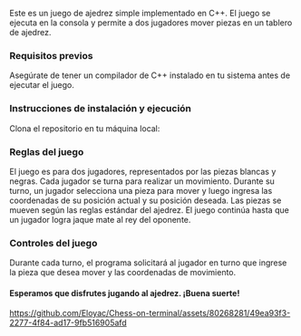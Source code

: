 <!-- 
 .o88b. db   db d88888b .d8888. .d8888.       .d88b.  d8b   db      d888888b d88888b d8888b. .88b  d88. d888888b d8b   db  .d8b.  db      
d8P  Y8 88   88 88'     88'  YP 88'  YP      .8P  Y8. 888o  88      `~~88~~' 88'     88  `8D 88'YbdP`88   `88'   888o  88 d8' `8b 88      
8P      88ooo88 88ooooo `8bo.   `8bo.        88    88 88V8o 88         88    88ooooo 88oobY' 88  88  88    88    88V8o 88 88ooo88 88      
8b      88~~~88 88~~~~~   `Y8b.   `Y8b.      88    88 88 V8o88         88    88~~~~~ 88`8b   88  88  88    88    88 V8o88 88~~~88 88      
Y8b  d8 88   88 88.     db   8D db   8D      `8b  d8' 88  V888         88    88.     88 `88. 88  88  88   .88.   88  V888 88   88 88booo. 
 `Y88P' YP   YP Y88888P `8888Y' `8888Y'       `Y88P'  VP   V8P         YP    Y88888P 88   YD YP  YP  YP Y888888P VP   V8P YP   YP Y88888P
-->

Este es un juego de ajedrez simple implementado en C++. El juego se ejecuta en la consola y permite a dos jugadores mover piezas en un tablero de ajedrez.

<h3>Requisitos previos</h3>

Asegúrate de tener un compilador de C++ instalado en tu sistema antes de ejecutar el juego.

<h3>Instrucciones de instalación y ejecución</h3>

Clona el repositorio en tu máquina local:

<h3>Reglas del juego</h3>

El juego es para dos jugadores, representados por las piezas blancas y negras.
Cada jugador se turna para realizar un movimiento.
Durante su turno, un jugador selecciona una pieza para mover y luego ingresa las coordenadas de su posición actual y su posición deseada.
Las piezas se mueven según las reglas estándar del ajedrez.
El juego continúa hasta que un jugador logra jaque mate al rey del oponente.

<h3>Controles del juego</h3>
Durante cada turno, el programa solicitará al jugador en turno que ingrese la pieza que desea mover y las coordenadas de movimiento.

<h4>Esperamos que disfrutes jugando al ajedrez. ¡Buena suerte!      </h4>                                                                                                                       
                                                                                                                                          
https://github.com/Eloyac/Chess-on-terminal/assets/80268281/49ea93f3-2277-4f84-ad17-9fb516905afd

                                                                                                                              
                                                                                                                                          
                                                                                                                                          
                                                                                                                                          
                                                                                                                                          
                                                                                                                                          
                                                                                                                                          
                                                                                                                                          
                                                                                                                                          
                                                                                                                                          
                                                                                                                                          
                                                                                                                                          
                                                                                                                                          
                                                                                                                                          
                                                                                                                                          
                                                                                                                                          
